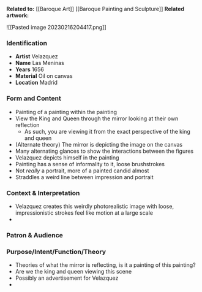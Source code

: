 **Related to:** [[Baroque Art]] [[Baroque Painting and Sculpture]]
**Related artwork:** 

![[Pasted image 20230216204417.png]]

### Identification
- **Artist** Velazquez
- **Name** Las Meninas
- **Years** 1656
- **Material** Oil on canvas
- **Location** Madrid

### Form and Content
- Painting of a painting within the painting
- View the King and Queen through the mirror looking at their own reflection
	- As such, you are viewing it from the exact perspective of the king and queen
- (Alternate theory) The mirror is depicting the image on the canvas
- Many alternating glances to show the interactions between the figures
- Velazquez depicts himself in the painting
- Painting has a sense of informality to it, loose brushstrokes
- Not *really* a portrait, more of a painted candid almost
- Straddles a weird line between impression and portrait

### Context & Interpretation
- Velazquez creates this weirdly photorealistic image with loose, impressionistic strokes feel like motion at a large scale
- 

### Patron & Audience


### Purpose/Intent/Function/Theory
- Theories of what the mirror is reflecting, is it a painting of this painting?
- Are we the king and queen viewing this scene
- Possibly an advertisement for Velazquez
- 
